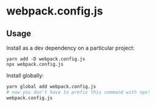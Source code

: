 # webpack.config.js

## Usage

Install as a dev dependency on a particular project:
```
yarn add -D webpack.config.js
npx webpack.config.js
```

Install globally:
```bash
yarn global add webpack.config.js
# now you don't have to prefix this command with npx!
webpack.config.js
```
